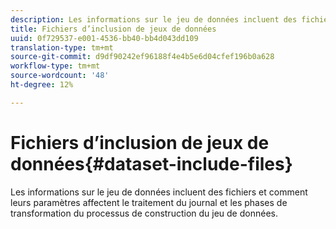 ```yaml
---
description: Les informations sur le jeu de données incluent des fichiers et comment leurs paramètres affectent le traitement du journal et les phases de transformation du processus de construction du jeu de données.
title: Fichiers d’inclusion de jeux de données
uuid: 0f729537-e001-4536-bb40-bb4d043dd109
translation-type: tm+mt
source-git-commit: d9df90242ef96188f4e4b5e6d04cfef196b0a628
workflow-type: tm+mt
source-wordcount: '48'
ht-degree: 12%

---
```



# Fichiers d’inclusion de jeux de données{#dataset-include-files}

Les informations sur le jeu de données incluent des fichiers et comment leurs paramètres affectent le traitement du journal et les phases de transformation du processus de construction du jeu de données.

